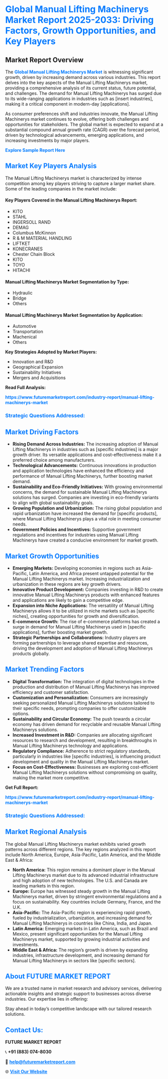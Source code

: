 <h1 style="color: #007BFF;">Global Manual Lifting Machinerys Market Report 2025-2033: Driving Factors, Growth Opportunities, and Key Players</h1>

<section id="overview">
<h2>Market Report Overview</h2>
<p>The <a href="https://www.futuremarketreport.com/industry-report/manual-lifting-machinerys-market" style="color: #007BFF; text-decoration: none;"><strong>Global Manual Lifting Machinerys Market</strong></a> is witnessing significant growth, driven by increasing demand across various industries. This report delves into the key aspects of the Manual Lifting Machinerys market, providing a comprehensive analysis of its current status, future potential, and challenges. The demand for Manual Lifting Machinerys has surged due to its wide-ranging applications in industries such as [insert industries], making it a critical component in modern-day [applications].</p>
<p>As consumer preferences shift and industries innovate, the Manual Lifting Machinerys market continues to evolve, offering both challenges and opportunities for stakeholders. The global market is expected to expand at a substantial compound annual growth rate (CAGR) over the forecast period, driven by technological advancements, emerging applications, and increasing investments by major players.</p>
</section>

<section id="overview">
<p><a href="https://www.futuremarketreport.com/request-sample/reportId=86349" style="color: #007BFF; text-decoration: none;"><strong>Explore Sample Report Here</strong></a></p>
</section>

<section id="key-players">
<h2 style="color: #007BFF;">Market Key Players Analysis</h2>
<p>The Manual Lifting Machinerys market is characterized by intense competition among key players striving to capture a larger market share. Some of the leading companies in the market include:</p>
<h4>Key Players Covered in the Manual Lifting Machinerys Report:</h4>
<ul><li>KITO</li><li>STAHL</li><li>INGERSOLL RAND</li><li>DEMAG</li><li>Columbus McKinnon</li><li>R &amp; M MATERIAL HANDLING</li><li>LIFTKET</li><li>KONECRANES</li><li>Chester Chain Block</li><li>KITO</li><li>TOYO</li><li>HITACHI</li></ul>
<h4>Manual Lifting Machinerys Market Segmentation by Type:</h4>
<ul><li>Hydraulic</li><li>Bridge</li><li>Others</li></ul>

<h4>Manual Lifting Machinerys Market Segmentation by Application:</h4>
<ul><li>Automotive</li><li>Transportation</li><li>Machenical</li><li>Others</li></ul>
<p><strong>Key Strategies Adopted by Market Players:</strong></p>
<ul>
<li>Innovation and R&D</li>
<li>Geographical Expansion</li>
<li>Sustainability Initiatives</li>
<li>Mergers and Acquisitions</li>
</ul>
</section>

<section>
<p><strong>Read Full Analysis: </strong></p><a href="https://www.futuremarketreport.com/industry-report/manual-lifting-machinerys-market" style="color: #007BFF; text-decoration: none;"><strong>https://www.futuremarketreport.com/industry-report/manual-lifting-machinerys-market</strong></a>
<h3 style="color: #007BFF;">Strategic Questions Addressed:</h3>
</section>

<section id="driving-factors">
<h2 style="color: #007BFF;">Market Driving Factors</h2>
<ul>
<li><strong>Rising Demand Across Industries:</strong> The increasing adoption of Manual Lifting Machinerys in industries such as [specific industries] is a major growth driver. Its versatile applications and cost-effectiveness make it a preferred choice among manufacturers.</li>
<li><strong>Technological Advancements:</strong> Continuous innovations in production and application technologies have enhanced the efficiency and performance of Manual Lifting Machinerys, further boosting market demand.</li>
<li><strong>Sustainability and Eco-Friendly Initiatives:</strong> With growing environmental concerns, the demand for sustainable Manual Lifting Machinerys solutions has surged. Companies are investing in eco-friendly variants to align with global sustainability goals.</li>
<li><strong>Growing Population and Urbanization:</strong> The rising global population and rapid urbanization have increased the demand for [specific products], where Manual Lifting Machinerys plays a vital role in meeting consumer needs.</li>
<li><strong>Government Policies and Incentives:</strong> Supportive government regulations and incentives for industries using Manual Lifting Machinerys have created a conducive environment for market growth.</li>
</ul>
</section>

<section id="growth-opportunities">
<h2 style="color: #007BFF;">Market Growth Opportunities</h2>
<ul>
<li><strong>Emerging Markets:</strong> Developing economies in regions such as Asia-Pacific, Latin America, and Africa present untapped potential for the Manual Lifting Machinerys market. Increasing industrialization and urbanization in these regions are key growth drivers.</li>
<li><strong>Innovative Product Development:</strong> Companies investing in R&D to create innovative Manual Lifting Machinerys products with enhanced features and applications are likely to gain a competitive edge.</li>
<li><strong>Expansion into Niche Applications:</strong> The versatility of Manual Lifting Machinerys allows it to be utilized in niche markets such as [specific niches], creating opportunities for growth and diversification.</li>
<li><strong>E-commerce Growth:</strong> The rise of e-commerce platforms has created a surge in demand for Manual Lifting Machinerys used in [specific applications], further boosting market growth.</li>
<li><strong>Strategic Partnerships and Collaborations:</strong> Industry players are forming partnerships to leverage shared expertise and resources, driving the development and adoption of Manual Lifting Machinerys products globally.</li>
</ul>
</section>

<section id="trending-factors">
<h2 style="color: #007BFF;">Market Trending Factors</h2>
<ul>
<li><strong>Digital Transformation:</strong> The integration of digital technologies in the production and distribution of Manual Lifting Machinerys has improved efficiency and customer satisfaction.</li>
<li><strong>Customization and Personalization:</strong> Consumers are increasingly seeking personalized Manual Lifting Machinerys solutions tailored to their specific needs, prompting companies to offer customizable options.</li>
<li><strong>Sustainability and Circular Economy:</strong> The push towards a circular economy has driven demand for recyclable and reusable Manual Lifting Machinerys solutions.</li>
<li><strong>Increased Investment in R&D:</strong> Companies are allocating significant resources to research and development, resulting in breakthroughs in Manual Lifting Machinerys technology and applications.</li>
<li><strong>Regulatory Compliance:</strong> Adherence to strict regulatory standards, particularly in industries like [specific industries], is influencing product development and quality in the Manual Lifting Machinerys market.</li>
<li><strong>Focus on Cost-Effectiveness:</strong> Businesses are exploring cost-efficient Manual Lifting Machinerys solutions without compromising on quality, making the market more competitive.</li>
</ul>
</section>

<section>
<p><strong>Get Full Report: </strong></p><a href="https://www.futuremarketreport.com/industry-report/manual-lifting-machinerys-market" style="color: #007BFF; text-decoration: none;"><strong>https://www.futuremarketreport.com/industry-report/manual-lifting-machinerys-market</strong></a>
<h3 style="color: #007BFF;">Strategic Questions Addressed:</h3>
</section>


<section id="regional-analysis">
<h2 style="color: #007BFF;">Market Regional Analysis</h2>
<p>The global Manual Lifting Machinerys market exhibits varied growth patterns across different regions. The key regions analyzed in this report include North America, Europe, Asia-Pacific, Latin America, and the Middle East & Africa:</p>
<ul>
<li><strong>North America:</strong> This region remains a dominant player in the Manual Lifting Machinerys market due to its advanced industrial infrastructure and high adoption of new technologies. The U.S. and Canada are leading markets in this region.</li>
<li><strong>Europe:</strong> Europe has witnessed steady growth in the Manual Lifting Machinerys market, driven by stringent environmental regulations and a focus on sustainability. Key countries include Germany, France, and the U.K.</li>
<li><strong>Asia-Pacific:</strong> The Asia-Pacific region is experiencing rapid growth, fueled by industrialization, urbanization, and increasing demand for Manual Lifting Machinerys in countries like China, India, and Japan.</li>
<li><strong>Latin America:</strong> Emerging markets in Latin America, such as Brazil and Mexico, present significant opportunities for the Manual Lifting Machinerys market, supported by growing industrial activities and investments.</li>
<li><strong>Middle East & Africa:</strong> The region’s growth is driven by expanding industries, infrastructure development, and increasing demand for Manual Lifting Machinerys in sectors like [specific sectors].</li>
</ul>
</section>

<footer>
<h2 style="color: #007BFF;">About FUTURE MARKET REPORT</h2>
<p>We are a trusted name in market research and advisory services, delivering actionable insights and strategic support to businesses across diverse industries. Our expertise lies in offering:</p>

<p>Stay ahead in today’s competitive landscape with our tailored research solutions.</p>

<h2 style="color: #007BFF;">Contact Us:</h2>
<p><strong>FUTURE MARKET REPORT</strong></p>
<p>📞 <strong>+91 (883) 074-8030</strong></p>
<p>📧 <strong><a href="mailto:help@futuremarketreport.com" style="color: #007BFF;">help@futuremarketreport.com</a></strong></p>
<p>🌐 <strong><a href="https://www.futuremarketreport.com/" style="color: #007BFF;">Visit Our Website</a></strong></p>
</footer>
